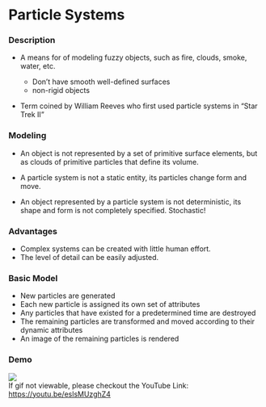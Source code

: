 # Particle Systems

### Description
 * A means for of modeling fuzzy objects, such as fire,
clouds, smoke, water, etc.
    - Don’t have smooth well-defined surfaces
    - non-rigid objects

 * Term coined by William Reeves who first used particle
systems in “Star Trek II”

### Modeling
* An object is not represented by a set of
primitive surface elements, but as clouds of
primitive particles that define its volume.

* A particle system is not a static entity, its
particles change form and move.

* An object represented by a particle system is
not deterministic, its shape and form is not
completely specified. Stochastic!

### Advantages
* Complex systems can be created with little human effort.
* The level of detail can be easily adjusted.

### Basic Model
* New particles are generated
* Each new particle is assigned its own set of attributes
* Any particles that have existed for a predetermined time are
destroyed
* The remaining particles are transformed and moved according
to their dynamic attributes
* An image of the remaining particles is rendered


 ### Demo
 ![](psdemo.gif)  
 If gif not viewable, please checkout the YouTube Link: <https://youtu.be/eslsMUzghZ4>  
